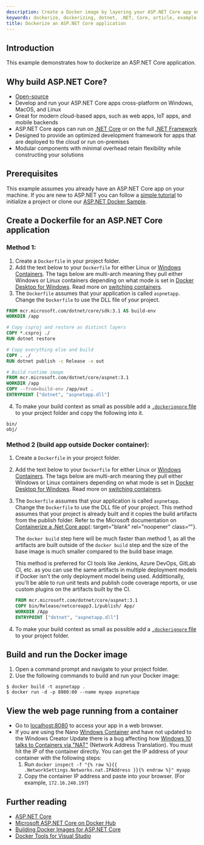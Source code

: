 ```yaml
---
description: Create a Docker image by layering your ASP.NET Core app on debian for Linux Containers or with Windows Nano Server containers using a Dockerfile.
keywords: dockerize, dockerizing, dotnet, .NET, Core, article, example, platform, installation, containers, images, image, dockerfile, build, asp.net, asp.net core
title: Dockerize an ASP.NET Core application
---
```


## Introduction

This example demonstrates how to dockerize an ASP.NET Core application.

## Why build ASP.NET Core?

- [Open-source](https://github.com/aspnet/home)
- Develop and run your ASP.NET Core apps cross-platform on Windows, MacOS, and
  Linux
- Great for modern cloud-based apps, such as web apps, IoT apps, and mobile
  backends
- ASP.NET Core apps can run on [.NET
  Core](https://www.microsoft.com/net/core/platform) or on the full [.NET
  Framework](https://www.microsoft.com/net/framework)
- Designed to provide an optimized development framework for apps that are
  deployed to the cloud or run on-premises
- Modular components with minimal overhead retain flexibility while
constructing your solutions

## Prerequisites

This example assumes you already have an ASP.NET Core app
on your machine. If you are new to ASP.NET you can follow a [simple
tutorial](https://www.asp.net/get-started) to initialize a project or clone our [ASP.NET Docker Sample](https://github.com/dotnet/dotnet-docker/tree/master/samples/aspnetapp).

## Create a Dockerfile for an ASP.NET Core application

### Method 1:

1.  Create a `Dockerfile` in your project folder.
2.  Add the text below to your `Dockerfile` for either Linux or [Windows
   Containers](https://docs.microsoft.com/virtualization/windowscontainers/about/).
    The tags below are multi-arch meaning they pull either Windows or
    Linux containers depending on what mode is set in
    [Docker Desktop for Windows](../../docker-for-windows/index.md). Read more on
    [switching containers](../../docker-for-windows/index.md#switch-between-windows-and-linux-containers).
3.  The `Dockerfile` assumes that your application is called `aspnetapp`. Change
   the `Dockerfile` to use the DLL file of your project.

```dockerfile
FROM mcr.microsoft.com/dotnet/core/sdk:3.1 AS build-env
WORKDIR /app

# Copy csproj and restore as distinct layers
COPY *.csproj ./
RUN dotnet restore

# Copy everything else and build
COPY . ./
RUN dotnet publish -c Release -o out

# Build runtime image
FROM mcr.microsoft.com/dotnet/core/aspnet:3.1
WORKDIR /app
COPY --from=build-env /app/out .
ENTRYPOINT ["dotnet", "aspnetapp.dll"]
```

4.  To make your build context as small as possible add a [`.dockerignore`
   file](/engine/reference/builder/#dockerignore-file)
   to your project folder and copy the following into it.

```dockerignore
bin/
obj/
```
### Method 2 (build app outside Docker container):

1.  Create a `Dockerfile` in your project folder.
2.  Add the text below to your `Dockerfile` for either Linux or [Windows
   Containers](https://docs.microsoft.com/virtualization/windowscontainers/about/).
    The tags below are multi-arch meaning they pull either Windows or
    Linux containers depending on what mode is set in
    [Docker Desktop for Windows](../../docker-for-windows/index.md). Read more on
    [switching containers](../../docker-for-windows/index.md#switch-between-windows-and-linux-containers).
3.  The `Dockerfile` assumes that your application is called `aspnetapp`. Change the `Dockerfile` to use the DLL file of your project. This method assumes that your project is already built and it copies the build artifacts from the publish folder. Refer to the Microsoft documentation on [Containerize a .Net Core app](https://docs.microsoft.com/en-us/dotnet/core/docker/build-container?tabs=windows#create-the-dockerfile){: target="blank" rel="noopener" class=“"}.

    The `docker build` step here will be much faster than method 1, as all the artifacts are built outside of the `docker build` step and the size of the base     image is much smaller compared to the build base image.

    This method is preferred for CI tools like Jenkins, Azure DevOps, GitLab CI, etc. as you can use the same artifacts in multiple deployment models if Docker     isn't the only deployment model being used. Addittionally, you'll be able to run unit tests and publish code coverage reports, or use custom plugins on the     artifacts built by the CI.

      ```dockerfile
      FROM mcr.microsoft.com/dotnet/core/aspnet:3.1
      COPY bin/Release/netcoreapp3.1/publish/ App/
      WORKDIR /App
      ENTRYPOINT ["dotnet", "aspnetapp.dll"]
      ```
  
4.  To make your build context as small as possible add a [`.dockerignore`
   file](/engine/reference/builder/#dockerignore-file)
   to your project folder.
   
## Build and run the Docker image

1.  Open a command prompt and navigate to your project folder.
2.  Use the following commands to build and run your Docker image:

```console
$ docker build -t aspnetapp .
$ docker run -d -p 8080:80 --name myapp aspnetapp
```

## View the web page running from a container

* Go to [localhost:8080](http://localhost:8080) to access your app in a web browser.
* If you are using the Nano [Windows Container](../../docker-for-windows/index.md)
  and have not updated to the Windows Creator Update there is a bug affecting how
  [Windows 10 talks to Containers via "NAT"](https://github.com/Microsoft/Virtualization-Documentation/issues/181#issuecomment-252671828)
  (Network Address Translation). You must hit the IP of the container
  directly. You can get the IP address of your container with the following
  steps:
  1.  Run `docker inspect -f "{% raw %}{{ .NetworkSettings.Networks.nat.IPAddress }}{% endraw %}" myapp`
  2.  Copy the container IP address and paste into your browser.
  (For example, `172.16.240.197`)

## Further reading

  - [ASP.NET Core](https://docs.microsoft.com/aspnet/core/)
  - [Microsoft ASP.NET Core on Docker Hub](https://hub.docker.com/r/microsoft/dotnet/)
  - [Building Docker Images for ASP.NET Core](https://docs.microsoft.com/aspnet/core/host-and-deploy/docker/building-net-docker-images)
  - [Docker Tools for Visual Studio](https://docs.microsoft.com/dotnet/articles/core/docker/visual-studio-tools-for-docker)
